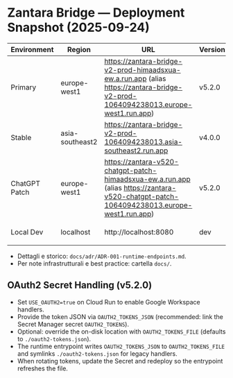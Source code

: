 # Zantara Bridge — Deployment Snapshot (2025-09-24)

| Environment   | Region          | URL                                                                                     | Version | Notes |
|---------------|-----------------|------------------------------------------------------------------------------------------|---------|-------|
| Primary       | europe-west1    | https://zantara-bridge-v2-prod-himaadsxua-ew.a.run.app (alias https://zantara-bridge-v2-prod-1064094238013.europe-west1.run.app) | v5.2.0  | Cloud Run revision `zantara-bridge-v2-prod-00027-xwr` |
| Stable        | asia-southeast2 | https://zantara-bridge-v2-prod-1064094238013.asia-southeast2.run.app                    | v4.0.0  | LTS runtime |
| ChatGPT Patch | europe-west1    | https://zantara-v520-chatgpt-patch-himaadsxua-ew.a.run.app (alias https://zantara-v520-chatgpt-patch-1064094238013.europe-west1.run.app) | v5.2.0  | Feature branch for GPT actions |
| Local Dev     | localhost       | http://localhost:8080                                                                    | dev     | `npm run dev` / `npm start` |

- Dettagli e storico: `docs/adr/ADR-001-runtime-endpoints.md`.
- Per note infrastrutturali e best practice: cartella `docs/`.


## OAuth2 Secret Handling (v5.2.0)
- Set `USE_OAUTH2=true` on Cloud Run to enable Google Workspace handlers.
- Provide the token JSON via `OAUTH2_TOKENS_JSON` (recommended: link the Secret Manager secret `OAUTH2_TOKENS`).
- Optional: override the on-disk location with `OAUTH2_TOKENS_FILE` (defaults to `./oauth2-tokens.json`).
- The runtime entrypoint writes `OAUTH2_TOKENS_JSON` to `OAUTH2_TOKENS_FILE` and symlinks `./oauth2-tokens.json` for legacy handlers.
- When rotating tokens, update the Secret and redeploy so the entrypoint refreshes the file.
